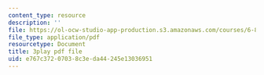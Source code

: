 ```yaml
---
content_type: resource
description: ''
file: https://ol-ocw-studio-app-production.s3.amazonaws.com/courses/6-849-geometric-folding-algorithms-linkages-origami-polyhedra-fall-2012/e767c37207038c3eda44245e13036951_2X9Tv1bF2UM.pdf
file_type: application/pdf
resourcetype: Document
title: 3play pdf file
uid: e767c372-0703-8c3e-da44-245e13036951
---
```

